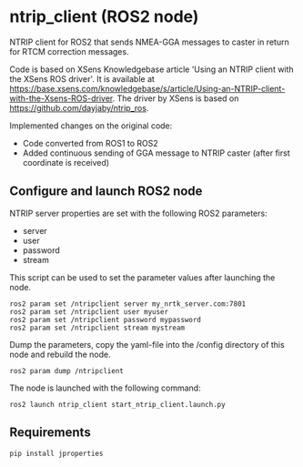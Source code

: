 # ntrip_client (ROS2 node)

NTRIP client for ROS2 that sends NMEA-GGA messages to caster in return for RTCM correction messages.

Code is based on XSens Knowledgebase article 'Using an NTRIP client with the XSens ROS driver'.
It is available at https://base.xsens.com/knowledgebase/s/article/Using-an-NTRIP-client-with-the-Xsens-ROS-driver.
The driver by XSens is based on https://github.com/dayjaby/ntrip_ros.

Implemented changes on the original code:

 * Code converted from ROS1 to ROS2
 * Added continuous sending of GGA message to NTRIP caster (after first coordinate is received)

## Configure and launch ROS2 node

NTRIP server properties are set with the following ROS2 parameters:

* server
* user
* password
* stream

This script can be used to set the parameter values after launching the node.

```shell script
ros2 param set /ntripclient server my_nrtk_server.com:7801
ros2 param set /ntripclient user myuser
ros2 param set /ntripclient password mypassword
ros2 param set /ntripclient stream mystream
```

Dump the parameters, copy the yaml-file into the /config directory of this node and rebuild the node.

```
ros2 param dump /ntripclient
```

The node is launched with the following command:

```shell script
ros2 launch ntrip_client start_ntrip_client.launch.py
```

## Requirements

```shell script
pip install jproperties
```
